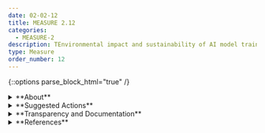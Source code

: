 ```yaml
---
date: 02-02-12
title: MEASURE 2.12
categories:
  - MEASURE-2
description: TEnvironmental impact and sustainability of AI model training and management activities – as identified in the MAP function – are assessed and documented.
type: Measure
order_number: 12
---
```

{::options parse_block_html="true" /} 


<details>
<summary markdown="span">**About**</summary>      
<br>
Large-scale, high-performance computational resources used by AI systems for training and operation can contribute to environmental impacts.  Direct negative impacts to the environment from these processes are related to energy consumption, water consumption, and greenhouse gas (GHG) emissions. The OECD has identified metrics for each type of negative direct impact. 

Indirect negative impacts to the environment reflect the complexity of interactions between human behavior, socio-economic systems, and the environment and can include induced consumption and “rebound effects”, where efficiency gains are offset by accelerated resource consumption. 

Other AI related environmental impacts can arise from the production of computational equipment and networks (e.g. mining and extraction of raw materials), transporting hardware, and electronic waste recycling or disposal.  

</details>

<details>
<summary markdown="span">**Suggested Actions**</summary>

- Include environmental impact indicators in AI system design and development plans, including reducing consumption and improving efficiencies.
- Identify and implement key indicators of AI system energy and water consumption and efficiency, and/or GHG emissions. 
- Establish measurable baselines for sustainable AI system operation in accordance with organizational policies, regulatory compliance, legal frameworks, and environmental protection and sustainability norms.
- Assess tradeoffs between AI system performance and sustainable operations in accordance with organizational principles and policies, regulatory compliance, legal frameworks, and environmental protection and sustainability norms.
- Identify and establish acceptable resource consumption and efficiency, and GHG emissions levels, along with actions to be taken if indicators rise above acceptable levels.
- Estimate AI system emissions levels throughout the AI lifecycle via carbon calculators or similar process. 

</details>

<details>
<summary markdown="span">**Transparency and Documentation**</summary>
<br>
**Organizations can document the following:**

- How will the accuracy or appropriate performance metrics be assessed?
- How will the appropriate performance metrics, such as accuracy, of the AI be monitored after the AI is deployed? How much distributional shift or model drift from baseline performance is acceptable?
- What corrective actions has the entity taken to enhance the quality, accuracy, reliability, and representativeness of the data?
- Are there recommended data splits or evaluation measures? (e.g., training, development, testing; accuracy/AUC)

**AI Transparency Resources:**

- GAO-21-519SP - Artificial Intelligence: An Accountability Framework for Federal Agencies & Other Entities. [URL](https://www.gao.gov/products/gao-21-519sp)
- Artificial Intelligence Ethics Framework For The Intelligence Community. [URL](https://www.intelligence.gov/artificial-intelligence-ethics-framework-for-the-intelligence-community) 
- Datasheets for Datasets. [URL](https://arxiv.org/abs/1803.09010)

</details>

<details>
<summary markdown="span">**References**</summary>      
<br>
Organisation for Economic Co-operation and Development (OECD). "Measuring the environmental impacts of artificial intelligence compute and applications: The AI footprint.” OECD Digital Economy Papers, No. 341, OECD Publishing, Paris. [URL](https://doi.org/10.1787/7babf571-en)

Victor Schmidt, Alexandra Luccioni, Alexandre Lacoste, and Thomas Dandres. “Machine Learning CO2 Impact Calculator.” ML CO2 Impact, n.d. [URL](https://mlco2.github.io/impact/)

Alexandre Lacoste, Alexandra Luccioni, Victor Schmidt, and Thomas Dandres. "Quantifying the Carbon Emissions of Machine Learning." arXiv preprint, submitted November 4, 2019. [URL](https://arxiv.org/abs/1910.09700)

Matthew Hutson. “Measuring AI’s Carbon Footprint: New Tools Track and Reduce Emissions from Machine Learning.” IEEE Spectrum, November 22, 2022. [URL](https://spectrum.ieee.org/ai-carbon-footprint)

Association for Computing Machinery (ACM). "TechBriefs: Computing and Climate Change." ACM Technology Policy Council, November 2021. [URL](https://dl.acm.org/doi/pdf/10.1145/3483410)

Roy Schwartz, Jesse Dodge, Noah A. Smith, and Oren Etzioni. “Green AI.” Communications of the ACM 63, no. 12 (December 2020): 54–63. [URL](https://doi.org/10.1145/3381831)

</details>
